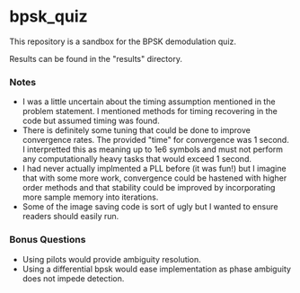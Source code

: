# bpsk_quiz

This repository is a sandbox for the BPSK demodulation quiz.

Results can be found in the "results" directory.

### Notes
* I was a little uncertain about the timing assumption mentioned in the problem statement. I mentioned methods for timing recovering in the code but assumed timing was found. 
* There is definitely some tuning that could be done to improve convergence rates. The provided "time" for convergence was 1
  second. I interpretted this as meaning up to 1e6 symbols and must not perform any computationally heavy tasks that would exceed 1
second.
* I had never actually implmented a PLL before (it was fun!) but I imagine that with some more work, convergence could be hastened with
  higher order methods and that stability could be improved by incorporating more sample memory into iterations.
* Some of the image saving code is sort of ugly but I wanted to ensure readers should easily run.
### Bonus Questions
* Using pilots would provide ambiguity resolution.
* Using a differential bpsk would ease implementation as phase ambiguity does not impede detection.
